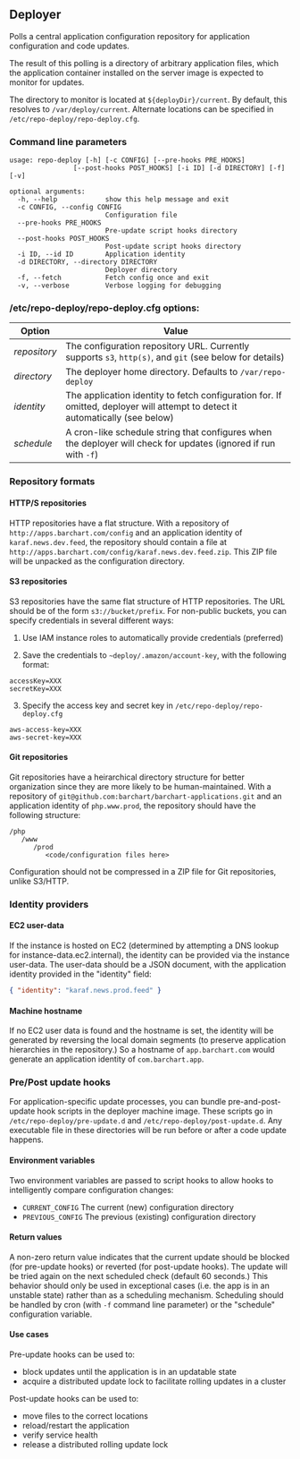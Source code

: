 ## Deployer

Polls a central application configuration repository for application
configuration and code updates.

The result of this polling is a directory of arbitrary application files,
which the application container installed on the server image is
expected to monitor for updates.

The directory to monitor is located at `${deployDir}/current`. By
default, this resolves to `/var/deploy/current`. Alternate
locations can be specified in `/etc/repo-deploy/repo-deploy.cfg`.

### Command line parameters

```
usage: repo-deploy [-h] [-c CONFIG] [--pre-hooks PRE_HOOKS]
                [--post-hooks POST_HOOKS] [-i ID] [-d DIRECTORY] [-f] [-v]

optional arguments:
  -h, --help            show this help message and exit
  -c CONFIG, --config CONFIG
                        Configuration file
  --pre-hooks PRE_HOOKS
                        Pre-update script hooks directory
  --post-hooks POST_HOOKS
                        Post-update script hooks directory
  -i ID, --id ID        Application identity
  -d DIRECTORY, --directory DIRECTORY
                        Deployer directory
  -f, --fetch           Fetch config once and exit
  -v, --verbose         Verbose logging for debugging
```

### /etc/repo-deploy/repo-deploy.cfg options:

Option | Value
-------|-------
*repository* | The configuration repository URL. Currently supports `s3`, `http(s)`, and `git` (see below for details)
*directory* | The deployer home directory. Defaults to `/var/repo-deploy`
*identity* | The application identity to fetch configuration for. If omitted, deployer will attempt to detect it automatically (see below)
*schedule* | A cron-like schedule string that configures when the deployer will check for updates (ignored if run with `-f`)

### Repository formats

#### HTTP/S repositories

HTTP repositories have a flat structure. With a repository of `http://apps.barchart.com/config`
and an application identity of `karaf.news.dev.feed`, the repository should contain a file at
`http://apps.barchart.com/config/karaf.news.dev.feed.zip`. This ZIP file will be unpacked as
the configuration directory.

#### S3 repositories

S3 repositories have the same flat structure of HTTP repositories. The URL should be of the
form `s3://bucket/prefix`. For non-public buckets, you can specify credentials in several
different ways:

1. Use IAM instance roles to automatically provide credentials (preferred)

2. Save the credentials to `~deploy/.amazon/account-key`, with the following format:

```
accessKey=XXX
secretKey=XXX
```

3. Specify the access key and secret key in `/etc/repo-deploy/repo-deploy.cfg`

```
aws-access-key=XXX
aws-secret-key=XXX
```

#### Git repositories

Git repositories have a heirarchical directory structure for better organization since
they are more likely to be human-maintained. With a repository of
`git@github.com:barchart/barchart-applications.git` and an application identity of
`php.www.prod`, the repository should have the following structure:

```
/php
   /www
      /prod
	     <code/configuration files here>
```

Configuration should not be compressed in a ZIP file for Git repositories, unlike S3/HTTP.

### Identity providers

#### EC2 user-data

If the instance is hosted on EC2 (determined by attempting a DNS lookup for
instance-data.ec2.internal), the identity can be provided via the instance user-data.
The user-data should be a JSON document, with the application identity provided in the
"identity" field:

```json
{ "identity": "karaf.news.prod.feed" }
```

#### Machine hostname

If no EC2 user data is found and the hostname is set, the identity will be generated by reversing the local domain segments (to preserve application hierarchies in the repository.) So a hostname of `app.barchart.com` would generate an application identity of `com.barchart.app`.

### Pre/Post update hooks

For application-specific update processes, you can bundle pre-and-post-update hook scripts
in the deployer machine image. These scripts go in `/etc/repo-deploy/pre-update.d` and
`/etc/repo-deploy/post-update.d`. Any executable file in these directories will be run before or
after a code update happens.

#### Environment variables

Two environment variables are passed to script hooks to allow hooks to intelligently compare
configuration changes:

* `CURRENT_CONFIG` The current (new) configuration directory
* `PREVIOUS_CONFIG` The previous (existing) configuration directory

#### Return values

A non-zero return value indicates that the current update should be blocked (for pre-update
hooks) or reverted (for post-update hooks). The update will be tried again on the next
scheduled check (default 60 seconds.)  This behavior should only be used in exceptional cases
(i.e. the app is in an unstable state) rather than as a scheduling mechanism. Scheduling
should be handled by cron (with `-f` command line parameter) or the "schedule" configuration
 variable.

#### Use cases 

Pre-update hooks can be used to:

* block updates until the application is in an updatable state
* acquire a distributed update lock to facilitate rolling updates in a cluster

Post-update hooks can be used to:

* move files to the correct locations
* reload/restart the application
* verify service health
* release a distributed rolling update lock
